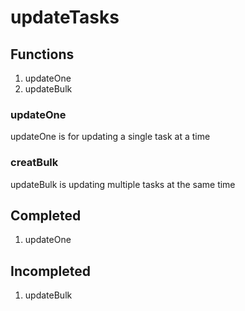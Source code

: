 # updateTasks

## Functions

1. updateOne
2. updateBulk

### updateOne

updateOne is for updating a single task at a time

### creatBulk

updateBulk is updating multiple tasks at the same time

## Completed

1. updateOne

## Incompleted

1. updateBulk


